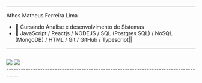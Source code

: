 -----------------------------------------------------------------------------------
Athos Matheus Ferreira Lima

- 🌱 Cursando Analise e desenvolvimento de Sistemas
- 🔭 JavaScript / Reactjs /  NODEJS / SQL (Postgres SQL) / NoSQL (MongoDB) / HTML / Git / GitHub / Typescript||
----------------------------------------------------

   ##
 
<div> 
  <a href = "mailto:athosmatheus00@gmail.com"><img src="https://img.shields.io/badge/-Gmail-%23333?style=for-the-badge&logo=gmail&logoColor=white" target="_blank"></a>
  <a href = "https://www.tiktok.com/@athosmat_"><img src="https://img.shields.io/badge/TikTok-000000?style=for-the-badge&logo=tiktok&logoColor=white" target="_blank"></a>
  
</div>
-----------------------------------------------------------------------------------
